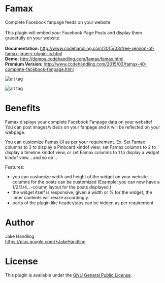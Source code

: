 Famax
=====

Complete Facebook fanpage feeds on your website
<br>
<br>
This plugin will embed your Facebook Page Posts and display them gracefully on your website.
<br>
<br>
<b>Documentation:</b> http://www.codehandling.com/2015/03/free-version-of-famax-jquery-plugin-is.html
<br>
<b>Demo:</b> http://demos.codehandling.com/famax/famax.html
<br>
<b>Premium Version:</b> http://www.codehandling.com/2015/03/famax-40-complete-facebook-fanpage.html

![alt tag](http://1.bp.blogspot.com/-zR9HYonrm5U/VQlsbjCXZHI/AAAAAAAABYA/z_ylpY1KU6o/s1600/levis.png)

![alt tag](http://1.bp.blogspot.com/-3YnjN8Vp-tU/VQRD8NLW7ZI/AAAAAAAABXk/mN_6mHh9CDI/s1600/famax_nike.png)

Benefits
========

Famax displays your complete Facebook Fanpage data on your website! You can post images/videos on your fanpage and it will be reflected on your webpage. 

You can customize Famax UI as per your requirement. Ex: Set Famax columns to 3 to display a Pinboard kindof view; set Famax columns to 2 to display a timeline kindof view, or set Famax columns to 1 to display a widget kindof view... and so on... 

Features:
- you can customize width and height of the widget on your website. - columns for the posts can be customized (Example: you can now have a 1/2/3/4...-column layout for the posts displayed.)
- the widget itself is responsive; given a width or % for the widget, the inner contents will resize accordingly.
- parts of the plugin like header/tabs can be hidden as per requirement.

Author
======
Jake Handling<br>
https://plus.google.com/+JakeHandling

License
=======
This plugin is available under the <a href="https://github.com/codehandling/famax/blob/master/GNU.md">GNU General Public License</a>.

